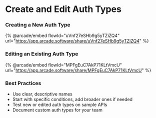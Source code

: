 # Create and Edit Auth Types

### Creating a New Auth Type

{% @arcade/embed flowId="uVnf27eSHb9g5yTZiZQ4" url="https://app.arcade.software/share/uVnf27eSHb9g5yTZiZQ4" %}

### Editing an Existing Auth Type

{% @arcade/embed flowId="MPFgEuC7AkP71KLtVmcU" url="https://app.arcade.software/share/MPFgEuC7AkP71KLtVmcU" %}

### Best Practices

* Use clear, descriptive names
* Start with specific conditions, add broader ones if needed
* Test new or edited auth types on sample APIs
* Document custom auth types for your team
